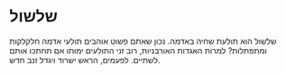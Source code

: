 # שלשול

שלשול הוא תולעת שחיה באדמה. נכון שאתם פשוט אוהבים תולעי אדמה חלקלקות ומתפתלות?
למרות האגדות האורבניות, רוב זני התולעים ימותו אם תחתכו אותם לשתיים. לפעמים, הראש
ישרוד ויגדל זנב חדש.
